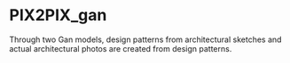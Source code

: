 # PIX2PIX_gan

Through two Gan models, design patterns from architectural sketches and actual architectural photos are created from design patterns.

